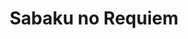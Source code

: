 --- 
title: "Sabaku no Requiem"
publishdate: "2019-1-27T16:48:46+02:00"
src: "https://365manga.net/manga/sabaku-no-requiem"
image: "https://data.365manga.net/images/thumbnails/30722-sabaku-no-requiem.jpg"
description: " 'For you I will sing... for your eternal repose.'A requiem draws the dead. A requiem draws the night. A requiem singer is cursed.Tsuki, a requiem singer, often mistakenly called 'Death', meets San, a girl who wants to die."
---